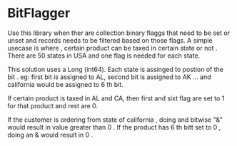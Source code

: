 # BitFlagger
Use this library when ther are collection  binary flaggs that need to be set or unset and records needs to be filtered based on those flags. A simple usecase is where , certain product can be taxed in certain state or not . There are 50 states in USA and one flag is needed for each state. 

This solution uses a Long (int64). Each state is assinged to postion of the bit . eg: first bit is assigned to AL, second bit is assigned to AK ... and california would be assigned to 6 th bit. 

If certain product is  taxed in AL and CA, then first and sixt flag are set to 1 for that product and rest are 0. 

If the customer is ordering from state of california , doing and bitwise "&" would result in value greater than 0 . If the product has 6 th bitt set to 0 , doing an & would result in 0 . 
